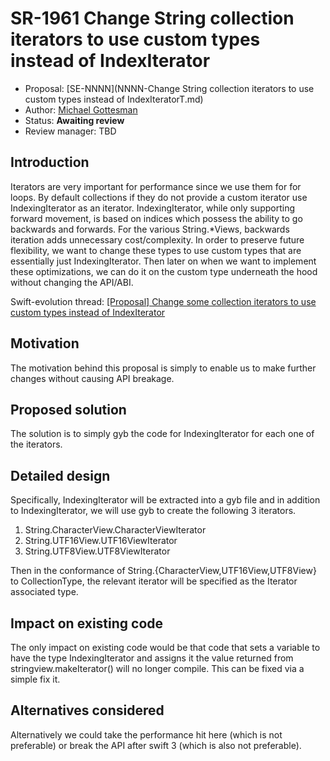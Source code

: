# SR-1961 Change String collection iterators to use custom types instead of IndexIterator<T>

* Proposal: [SE-NNNN](NNNN-Change String collection iterators to use custom types instead of IndexIteratorT.md)
* Author: [Michael Gottesman](https://github.com/gottesmm)
* Status: **Awaiting review**
* Review manager: TBD

## Introduction

Iterators are very important for performance since we use them for for loops. By default collections if they do not provide a custom iterator use IndexingIterator as an iterator. IndexingIterator, while only supporting forward movement, is based on indices which possess the ability to go backwards and forwards. For the various String.*Views, backwards iteration adds unnecessary cost/complexity. In order to preserve future flexibility, we want to change these types to use custom types that are essentially just IndexingIterator<T>. Then later on when we want to implement these optimizations, we can do it on the custom type underneath the hood without changing the API/ABI.

Swift-evolution thread: [[Proposal] Change some collection iterators to use custom types instead of IndexIterator<T>](http://article.gmane.org/gmane.comp.lang.swift.evolution/24822)

## Motivation

The motivation behind this proposal is simply to enable us to make further changes without causing API breakage.

## Proposed solution

The solution is to simply gyb the code for IndexingIterator for each one of the iterators.

## Detailed design

Specifically, IndexingIterator<T> will be extracted into a gyb file and in addition to IndexingIterator, we will use gyb to create the following 3 iterators.

1. String.CharacterView.CharacterViewIterator
2. String.UTF16View.UTF16ViewIterator
3. String.UTF8View.UTF8ViewIterator

Then in the conformance of String.{CharacterView,UTF16View,UTF8View} to CollectionType, the relevant iterator will be specified as the Iterator associated type.

## Impact on existing code

The only impact on existing code would be that code that sets a variable to have the type IndexingIterator<StringView> and assigns it the value returned from stringview.makeIterator() will no longer compile. This can be fixed via a simple fix it.

## Alternatives considered

Alternatively we could take the performance hit here (which is not preferable) or break the API after swift 3 (which is also not preferable).
